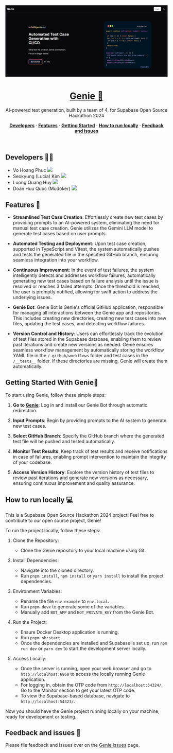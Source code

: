 <a href="https://intelligenie.vercel.app/">
  <img alt="Genie Landing Page" src="./public/genie-landing-page.png">
  <h1 align="center">Genie 🤖</h1>
</a>

<p align="center">
 AI-powered test generation, built by a team of 4, for Supabase Open Source Hackathon 2024
</p>

<p align="center">
<a href="#developers-"><strong>Developers</strong></a> ·
  <a href="#features-"><strong>Features</strong></a> ·  
  <a href="#getting-started-"><strong>Getting Started</strong></a> ·
   <a href="#how-to-run-locally-"><strong>How to run locally</strong></a> ·
  <a href="#feedback-and-issues-"><strong>Feedback and issues</strong></a>
</p>
<br/>

## Developers 👩‍💻

- Vo Hoang Phuc <a href="https://github.com/vhpx" target="_blank"><img src="https://skillicons.dev/icons?i=github" width="16px" /></a>
- Seokyung (Lucia) Kim <a href="https://github.com/lluciiiia" target="_blank"><img src="https://skillicons.dev/icons?i=github" width="16px" /></a>
- Luong Quang Huy <a href="https://github.com/WMumei" target="_blank"><img src="https://skillicons.dev/icons?i=github" width="16px" /></a>
- Doan Huu Quoc (Mudoker) <a href="https://github.com/Mudoker" target="_blank"><img src="https://skillicons.dev/icons?i=github" width="16px" /></a>

## Features 🌟

- **Streamlined Test Case Creation**: Effortlessly create new test cases by providing prompts to an AI-powered system, eliminating the need for manual test case creation. Genie utilizes the Gemini LLM model to generate test cases based on user prompts.

- **Automated Testing and Deployment**: Upon test case creation, supported in TypeScript and Vitest, the system automatically pushes and tests the generated file in the specified GitHub branch, ensuring seamless integration into your workflow.

- **Continuous Improvement**: In the event of test failures, the system intelligently detects and addresses workflow failures, automatically generating new test cases based on failure analysis until the issue is resolved or reaches 3 failed attempts. Once the threshold is reached, the user is promptly notified, allowing for swift action to address the underlying issues.

- **Genie Bot**: Genie Bot is Genie's official GitHub application, responsible for managing all interactions between the Genie app and repositories. This includes creating new directories, creating new test cases into new files, updating the test cases, and detecting workflow failures.

- **Version Control and History**: Users can effortlessly track the evolution of test files stored in the Supabase database, enabling them to review past iterations and create new versions as needed. Genie ensures seamless workflow management by automatically storing the workflow YAML file in the `/.github/workflows` folder and test cases in the `/__tests__` folder. If these directories are missing, Genie will create them automatically.

## Getting Started With Genie🚀

To start using Genie, follow these simple steps:

1. **Go to [Genie](https://intelligenie.vercel.app/)**: Log in and install our Genie Bot through automatic redirection.

2. **Input Prompts**: Begin by providing prompts to the AI system to generate new test cases.

3. **Select GitHub Branch**: Specify the GitHub branch where the generated test file will be pushed and tested automatically.

4. **Monitor Test Results**: Keep track of test results and receive notifications in case of failures, enabling prompt intervention to maintain the integrity of your codebase.

5. **Access Version History**: Explore the version history of test files to review past iterations and generate new versions as necessary, ensuring continuous improvement and quality assurance.

## How to run locally 💻

This is a Supabase Open Source Hackathon 2024 project! Feel free to contribute to our open source project, Genie!

To run the project locally, follow these steps:

1. Clone the Repository:

   - Clone the Genie repository to your local machine using Git.

2. Install Dependencies:

   - Navigate into the cloned directory.
   - Run `pnpm install`, `npm install` or `yarn install` to install the project dependencies.

3. Environment Variables:

   - Rename the file `env.example` to `env.local`.
   - Run `pnpm devx` to generate some of the variables.
   - Manually add `BOT_APP` and `BOT_PRIVATE_KEY` from the Genie Bot.

4. Run the Project:

   - Ensure Docker Desktop application is running.
   - Run `pnpm sb:start`.
   - Once the dependencies are installed and Supabase is set up, run `npm run dev` or `yarn dev` to start the development server locally.

5. Access Locally:
   - Once the server is running, open your web browser and go to `http://localhost:6868` to access the locally running Genie application.
   - For logging in, obtain the OTP code from `http://localhost:54324/`. Go to the Monitor section to get your latest OTP code.
   - To view the Supabase-based database, navigate to `http://localhost:54323/`.

Now you should have the Genie project running locally on your machine, ready for development or testing.

## Feedback and issues 📝

Please file feedback and issues over on the [Genie Issues](https://github.com/genie-hq/genie/issues/new/choose) page.
